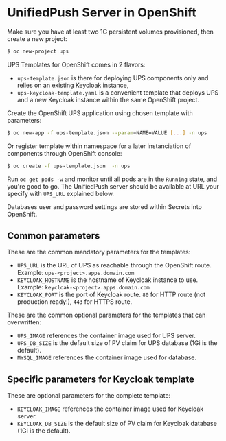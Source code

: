 # UnifiedPush Server in OpenShift

Make sure you have at least two 1G persistent volumes provisioned, then create a new project:

```bash
$ oc new-project ups
```

UPS Templates for OpenShift comes in 2 flavors:
* `ups-template.json` is there for deploying UPS components only and relies on an existing Keycloak instance,
* `ups-keycloak-template.yaml` is a convenient template that deploys UPS and a new Keycloak instance within the same OpenShift project.

Create the OpenShift UPS application using chosen template with parameters:

```bash
$ oc new-app -f ups-template.json --param=NAME=VALUE [...] -n ups
```

Or register template within namespace for a later instanciation of components through OpenShift console:

```bash
$ oc create -f ups-template.json  -n ups
```

Run `oc get pods -w` and monitor until all pods are in the `Running` state, and you're good to go.
The UnifiedPush server should be available at URL your specify with `UPS_URL` explained below.

Databases user and password settings are stored within Secrets into OpenShift.

## Common parameters

These are the common mandatory parameters for the templates:
* `UPS_URL` is the URL of UPS as reachable through the OpenShift route. Example: `ups-<project>.apps.domain.com`
* `KEYCLOAK_HOSTNAME` is the hostname of Keycloak instance to use. Example: `keycloak-<project>.apps.domain.com`
* `KEYCLOAK_PORT` is the port of Keycloak route. `80` for HTTP route (not production ready!), `443` for HTTPS route.

These are the common optional parameters for the templates that can overwritten:
* `UPS_IMAGE` references the container image used for UPS server.
* `UPS_DB_SIZE` is the default size of PV claim for UPS database (1Gi is the default).
* `MYSQL_IMAGE` references the container image used for database.

## Specific parameters for Keycloak template

These are optional parameters for the complete template:
* `KEYCLOAK_IMAGE` references the container image used for Keycloak server.
* `KEYCLOAK_DB_SIZE` is the default size of PV claim for Keycloak database (1Gi is the default).

